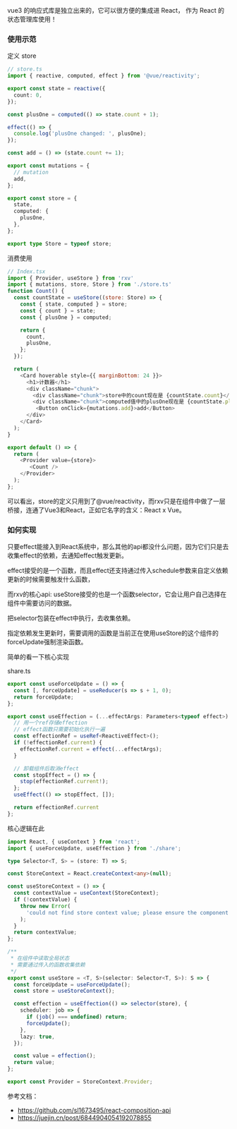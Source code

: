 vue3 的响应式库是独立出来的，它可以很方便的集成进 React， 作为 React 的状态管理库使用！

### 使用示范
定义 store
```typescript
// store.ts
import { reactive, computed, effect } from '@vue/reactivity';

export const state = reactive({
  count: 0,
});

const plusOne = computed(() => state.count + 1);

effect(() => {
  console.log('plusOne changed: ', plusOne);
});

const add = () => (state.count += 1);

export const mutations = {
  // mutation
  add,
};

export const store = {
  state,
  computed: {
    plusOne,
  },
};

export type Store = typeof store;
```

消费使用
```js
// Index.tsx
import { Provider, useStore } from 'rxv'
import { mutations, store, Store } from './store.ts'
function Count() {
  const countState = useStore((store: Store) => {
    const { state, computed } = store;
    const { count } = state;
    const { plusOne } = computed;

    return {
      count,
      plusOne,
    };
  });

  return (
    <Card hoverable style={{ marginBottom: 24 }}>
      <h1>计数器</h1>
      <div className="chunk">
        <div className="chunk">store中的count现在是 {countState.count}</div>
        <div className="chunk">computed值中的plusOne现在是 {countState.plusOne.value}</div>
         <Button onClick={mutations.add}>add</Button>
      </div>
    </Card>
  );
}

export default () => {
  return (
    <Provider value={store}>
       <Count />
    </Provider>
  );
};
```

可以看出，store的定义只用到了@vue/reactivity，而rxv只是在组件中做了一层桥接，连通了Vue3和React，正如它名字的含义：React x Vue。

### 如何实现
只要effect能接入到React系统中，那么其他的api都没什么问题，因为它们只是去收集effect的依赖，去通知effect触发更新。

effect接受的是一个函数，而且effect还支持通过传入schedule参数来自定义依赖更新的时候需要触发什么函数，

而rxv的核心api: useStore接受的也是一个函数selector，它会让用户自己选择在组件中需要访问的数据。

把selector包装在effect中执行，去收集依赖。

指定依赖发生更新时，需要调用的函数是当前正在使用useStore的这个组件的forceUpdate强制渲染函数。

简单的看一下核心实现

share.ts
```typescript
export const useForceUpdate = () => {
  const [, forceUpdate] = useReducer(s => s + 1, 0);
  return forceUpdate;
};

export const useEffection = (...effectArgs: Parameters<typeof effect>) => {
  // 用一个ref存储effection
  // effect函数只需要初始化执行一遍
  const effectionRef = useRef<ReactiveEffect>();
  if (!effectionRef.current) {
    effectionRef.current = effect(...effectArgs);
  }

  // 卸载组件后取消effect
  const stopEffect = () => {
    stop(effectionRef.current!);
  };
  useEffect(() => stopEffect, []);

  return effectionRef.current
};
```

核心逻辑在此
```typescript
import React, { useContext } from 'react';
import { useForceUpdate, useEffection } from './share';

type Selector<T, S> = (store: T) => S;

const StoreContext = React.createContext<any>(null);

const useStoreContext = () => {
  const contextValue = useContext(StoreContext);
  if (!contextValue) {
    throw new Error(
      'could not find store context value; please ensure the component is wrapped in a <Provider>',
    );
  }
  return contextValue;
};

/**
 * 在组件中读取全局状态
 * 需要通过传入的函数收集依赖
 */
export const useStore = <T, S>(selector: Selector<T, S>): S => {
  const forceUpdate = useForceUpdate();
  const store = useStoreContext();

  const effection = useEffection(() => selector(store), {
    scheduler: job => {
      if (job() === undefined) return;
      forceUpdate();
    },
    lazy: true,
  });

  const value = effection();
  return value;
};

export const Provider = StoreContext.Provider;
```

参考文档：
- https://github.com/sl1673495/react-composition-api
- https://juejin.cn/post/6844904054192078855
